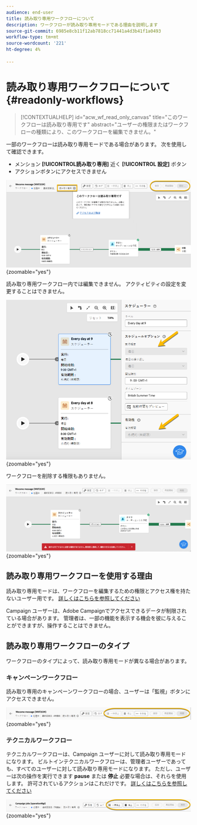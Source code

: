 ```yaml
---
audience: end-user
title: 読み取り専用ワークフローについて
description: ワークフローが読み取り専用モードである理由を説明します
source-git-commit: 6985e8cb11f12ab7818cc71441a4d3b41f1a0493
workflow-type: tm+mt
source-wordcount: '221'
ht-degree: 4%

---
```


# 読み取り専用ワークフローについて {#readonly-workflows}

>[!CONTEXTUALHELP]
>id="acw_wf_read_only_canvas"
>title="このワークフローは読み取り専用です"
>abstract="ユーザーの権限またはワークフローの種類により、このワークフローを編集できません。"

一部のワークフローは読み取り専用モードである場合があります。 次を使用して確認できます。

- メンション **[!UICONTROL **&#x200B;読み取り専用&#x200B;**]**  近く **[!UICONTROL 設定]** ボタン
- アクションボタンにアクセスできません

![](assets/readonly-workflow.png){zoomable="yes"}

読み取り専用ワークフロー内では編集できません。 アクティビティの設定を変更することはできません。


![](assets/scheduler-readonly.png){zoomable="yes"}


ワークフローを削除する権限もありません。

![](assets/readonly-rights.png){zoomable="yes"}

## 読み取り専用ワークフローを使用する理由

読み取り専用モードは、ワークフローを編集するための権限とアクセス権を持たないユーザー用です。 [詳しくはこちらを参照してください](../get-started/permissions.md)

Campaign ユーザーは、Adobe Campaignでアクセスできるデータが制限されている場合があります。 管理者は、一部の機能を表示する機会を彼に与えることができますが、操作することはできません。

## 読み取り専用ワークフローのタイプ

ワークフローのタイプによって、読み取り専用モードが異なる場合があります。

### キャンペーンワークフロー

読み取り専用のキャンペーンワークフローの場合、ユーザーは「監視」ボタンにアクセスできません。

![](assets/readonly-campaign-workflow.png){zoomable="yes"}

### テクニカルワークフロー

テクニカルワークフローは、Campaign ユーザーに対して読み取り専用モードになります。
ビルトインテクニカルワークフローは、管理者ユーザーであっても、すべてのユーザーに対して読み取り専用モードになります。 ただし、ユーザーは次の操作を実行できます **pause** または **停止** 必要な場合は、それらを使用します。 許可されているアクションはこれだけです。 [詳しくはこちらを参照してください](https://experienceleague.adobe.com/en/docs/campaign/automation/workflows/introduction/wf-type/technical-workflows)

![](assets/readonly-technical-workflow.png){zoomable="yes"}